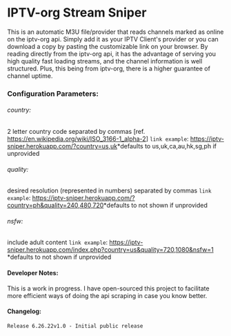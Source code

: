 # IPTV-org Stream Sniper

This is an automatic M3U file/provider that reads channels marked as online on the iptv-org api. Simply add it as your IPTV Client's provider or you can download a copy by pasting the customizable link on your browser. By reading directly from the iptv-org api, it has the advantage of serving you high quality fast loading streams, and the channel information is well structured. Plus, this being from iptv-org, there is a higher guarantee of channel uptime.

### Configuration Parameters:
###### country:
2 letter country code separated by commas [ref. <https://en.wikipedia.org/wiki/ISO_3166-1_alpha-2>]
`link example`: <https://iptv-sniper.herokuapp.com/?country=us,uk​>
*defaults to us,uk,ca,au,hk,sg,ph if unprovided​

###### quality:
desired resolution (represented in numbers) separated by commas
`link example`: <https://iptv-sniper.herokuapp.com/?country=ph&quality=240,480,720​>
*defaults to not shown if unprovided​

###### nsfw:
include adult content
`link example`: <https://iptv-sniper.herokuapp.com/index.php?country=us&quality=720,1080&nsfw=1​>
*defaults to not shown if unprovided​

#### Developer Notes:
This is a work in progress. I have open-sourced this project to facilitate more efficient ways of doing the api scraping in case you know better. 

#### Changelog:
```
Release 6.26.22v1.0 - Initial public release​
```